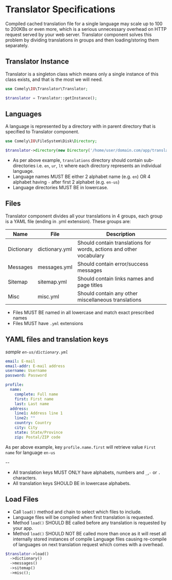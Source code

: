 # Translator Specifications

Compiled cached translation file for a single language may scale up to 100 to 200KBs or even more, which is a serious 
unnecessary overhead on HTTP request served by your web server. Translator component solves this problem by dividing 
translations in groups and then loading/storing them separately.

## Translator Instance

Translator is a singleton class which means only a single instance of this class exists, and that is the most we will 
need.

```php
use Comely\IO\Translator\Translator;

$translator = Translator::getInstance();
```

## Languages

A language is represented by a directory with in parent directory that is specified to Translator component.

```php
use Comely\IO\FileSystem\Disk\Directory;

$translator->directory(new Directory('/home/user/domain.com/app/translations'));
```

* As per above example, `translations` directory should contain sub-directories i.e. `en`, `ur`, `lt` where each 
directory represents an individual language.
* Language names MUST BE either 2 alphabet name (e.g. `en`) OR 4 alphabet having `-` after first 2 alphabet (e.g. `en-us`)
* Language directories MUST BE in lowercase.

## Files

Translator component divides all your translations in 4 groups, each group is a YAML file (ending in .yml extension). 
These groups are:

Name | File | Description
--- | --- | ---
Dictionary | dictionary.yml | Should contain translations for words, actions and other vocabulary
Messages | messages.yml | Should contain error/success messages
Sitemap | sitemap.yml | Should contain links names and page titles
Misc | misc.yml | Should contain any other miscellaneous translations

* Files MUST BE named in all lowercase and match exact prescribed names
* Files MUST have `.yml` extensions

## YAML files and translation keys

*sample `en-us/dictionary.yml`*
```yaml
email: E-mail
email-addr: E-mail address
username: Username
password: Password

profile:
  name:
    complete: Full name
    first: First name
    last: Last name
  address:
    line1: Address line 1
    line2: ""
    country: Country
    city: City
    state: State/Province
    zip: Postal/ZIP code

```

As per above example, key `profile.name.first` will retrieve value `First name` for language `en-us`

--

* All translation keys MUST ONLY have alphabets, numbers and `_`,`-` or `.` characters.
* All translation keys SHOULD BE in lowercase alphabets. 

## Load Files

* Call `load()` method and chain to select which files to include.
* Language files will be complied when first translation is requested.
* Method `load()` SHOULD BE called before any translation is requested by your app.
* Method `load()` SHOULD NOT BE called more than once as it will reset all internally stored instances of compile 
Language files causing re-compile of languages on next translation request which comes with a overhead.

```php
$translator->load()
  ->dictionary()
  ->messages()
  ->sitemap()
  ->misc();
```